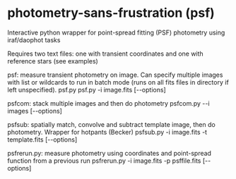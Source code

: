 # photometry-sans-frustration (psf)

Interactive python wrapper for point-spread fitting (PSF) photometry using iraf/daophot tasks

Requires two text files: one with transient coordinates and one with reference stars (see examples)

psf:
measure transient photometry on image. Can specify multiple images with list or wildcards to run in batch mode (runs on all fits files in directory if left unspecified).
    psf.py
    psf.py -i image.fits [--options]

psfcom:
stack multiple images and then do photometry
    psfcom.py --i images [--options]

psfsub:
spatially match, convolve and subtract template image, then do photometry. Wrapper for hotpants (Becker)
    psfsub.py -i image.fits -t template.fits [--options]

psfrerun.py:
measure photometry using coordinates and point-spread function from a previous run
    psfrerun.py -i image.fits -p psffile.fits [--options]
